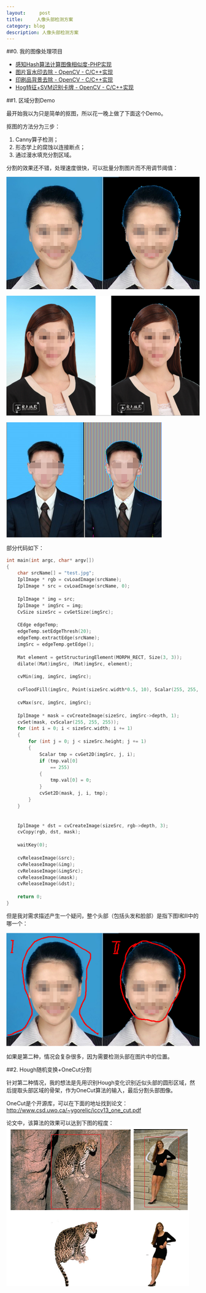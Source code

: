 ```yaml
---
layout:     post
title:     人像头部检测方案
category: blog
description: 人像头部检测方案
---
```


##0. 我的图像处理项目

* [感知Hash算法计算图像相似度-PHP实现](http://zhongweibupt.github.io/%E6%84%9F%E7%9F%A5Hash%E7%AE%97%E6%B3%95%E8%AE%A1%E7%AE%97%E5%9B%BE%E5%83%8F%E7%9B%B8%E4%BC%BC%E5%BA%A6-PHP%E5%AE%9E%E7%8E%B0-blog)
* [图片盲水印去除 - OpenCV - C/C++实现](http://zhongweibupt.github.io/%E5%9B%BE%E7%89%87%E7%9B%B2%E6%B0%B4%E5%8D%B0%E5%8E%BB%E9%99%A4-OpenCV-C%E5%AE%9E%E7%8E%B0-blog)
* [印刷品背景去除 - OpenCV - C/C++实现](http://zhongweibupt.github.io/%E5%8D%B0%E5%88%B7%E5%93%81%E8%83%8C%E6%99%AF%E5%8E%BB%E9%99%A4-OpenCV-C++%E5%AE%9E%E7%8E%B0-blog)
* [Hog特征+SVM识别卡牌 - OpenCV - C/C++实现](https://github.com/zhongweibupt/HogSVMDiablo)

 


##1. 区域分割Demo

最开始我以为只是简单的抠图，所以花一晚上做了下面这个Demo。

抠图的方法分为三步：
1. Canny算子检测；
2. 形态学上的腐蚀以连接断点；
3. 通过漫水填充分割区域。

分割的效果还不错，处理速度很快，可以批量分割图片而不用调节阈值：

![Git Bash](/images/detect/1464797512973.png)

![Git Bash](/images/detect/1464797549866.png)

![Git Bash](/images/detect/1464797789174.png)

部分代码如下：
``` cpp
int main(int argc, char* argv[])
{
	char srcName[] = "test.jpg";
	IplImage * rgb = cvLoadImage(srcName);
	IplImage * src = cvLoadImage(srcName, 0);

	IplImage * img = src;
	IplImage * imgSrc = img;
	CvSize sizeSrc = cvGetSize(imgSrc);

	CEdge edgeTemp;
	edgeTemp.setEdgeThresh(20);
	edgeTemp.extractEdge(srcName);
	imgSrc = edgeTemp.getEdge();

	Mat element = getStructuringElement(MORPH_RECT, Size(3, 3));
	dilate((Mat)imgSrc, (Mat)imgSrc, element);

	cvMin(img, imgSrc, imgSrc);
	
	cvFloodFill(imgSrc, Point(sizeSrc.width*0.5, 10), Scalar(255, 255, 255), Scalar(5, 5, 5), Scalar(5, 5, 5));
	
	cvMax(src, imgSrc, imgSrc);

	IplImage * mask = cvCreateImage(sizeSrc, imgSrc->depth, 1);
	cvSet(mask, cvScalar(255, 255, 255));
	for (int i = 0; i < sizeSrc.width; i += 1)
	{
		for (int j = 0; j < sizeSrc.height; j += 1)
		{
			Scalar tmp = cvGet2D(imgSrc, j, i);
			if (tmp.val[0]
				== 255)
			{
				tmp.val[0] = 0;
			}
			cvSet2D(mask, j, i, tmp);
		}
	}


	IplImage * dst = cvCreateImage(sizeSrc, rgb->depth, 3);
	cvCopy(rgb, dst, mask);
	
	waitKey(0);

	cvReleaseImage(&src);
	cvReleaseImage(&img);
	cvReleaseImage(&imgSrc);
	cvReleaseImage(&mask);
	cvReleaseImage(&dst);

	return 0;
}
```



但是我对需求描述产生一个疑问，整个头部（包括头发和脸部）是指下图I和II中的哪一个：

![Git Bash](/images/detect/1464798045511.png)

如果是第二种，情况会复杂很多，因为需要检测头部在图片中的位置。

##2. Hough随机变换+OneCut分割

针对第二种情况，我的想法是先用识别Hough变化识别近似头部的圆形区域，然后提取头部区域的骨架，作为OneCut算法的输入，最后分割头部图像。

OneCut是个开源库，可以在下面的地址找到论文：
http://www.csd.uwo.ca/~ygorelic/iccv13_one_cut.pdf

论文中，该算法的效果可以达到下图的程度：
![Git Bash](/images/detect/1464799374600.png)

